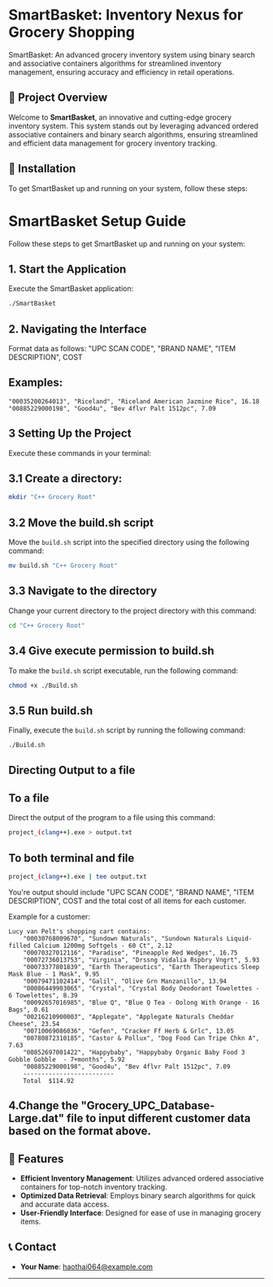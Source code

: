 # SmartBasket: Inventory Nexus for Grocery Shopping
SmartBasket: An advanced grocery inventory system using binary search and associative containers algorithms for streamlined inventory management, ensuring accuracy and efficiency in retail operations.

## 🌟 Project Overview
Welcome to **SmartBasket**, an innovative and cutting-edge grocery inventory system. This system stands out by leveraging advanced ordered associative containers and binary search algorithms, ensuring streamlined and efficient data management for grocery inventory tracking.

## 🚀 Installation

To get SmartBasket up and running on your system, follow these steps:

# SmartBasket Setup Guide

Follow these steps to get SmartBasket up and running on your system:

## 1. Start the Application
Execute the SmartBasket application:
```bash
./SmartBasket
```

## 2. Navigating the Interface

Format data as follows: "UPC SCAN CODE", "BRAND NAME", "ITEM DESCRIPTION", COST

## Examples:
```plaintext
"00035200264013", "Riceland", "Riceland American Jazmine Rice", 16.18
"00885229000198", "Good4u", "Bev 4flvr Palt 1512pc", 7.09
```

## 3 Setting Up the Project

Execute these commands in your terminal:

## 3.1 Create a directory:
```bash
mkdir "C++ Grocery Root"
```

## 3.2 Move the build.sh script
Move the `build.sh` script into the specified directory using the following command:

```bash
mv build.sh "C++ Grocery Root"
```
## 3.3 Navigate to the directory
Change your current directory to the project directory with this command:

```bash
cd "C++ Grocery Root"
```

## 3.4 Give execute permission to build.sh
To make the `build.sh` script executable, run the following command:

```bash
chmod +x ./Build.sh
```

## 3.5 Run build.sh
Finally, execute the `build.sh` script by running the following command:

```bash
./Build.sh
```

## Directing Output to a file

## To a file
Direct the output of the program to a file using this command:

```bash
project_(clang++).exe > output.txt
```

## To both terminal and file
```bash
project_(clang++).exe | tee output.txt
```
You're output should include "UPC SCAN CODE", "BRAND NAME", "ITEM DESCRIPTION", COST and the total cost of all items for each customer.
   
Example for a customer:
```plaintext
Lucy van Pelt's shopping cart contains:
	"00030768009670", "Sundown Naturals", "Sundown Naturals Liquid-filled Calcium 1200mg Softgels - 60 Ct", 2.12
	"00070327012116", "Paradise", "Pineapple Red Wedges", 16.75
	"00072736013753", "Virginia", "Drssng Vidalia Rspbry Vngrt", 5.93
	"00073377801839", "Earth Therapeutics", "Earth Therapeutics Sleep Mask Blue - 1 Mask", 9.95
	"00079471102414", "Galil", "Olive Grn Manzanillo", 13.94
	"00086449903065", "Crystal", "Crystal Body Deodorant Towelettes - 6 Towelettes", 8.39
	"00092657016985", "Blue Q", "Blue Q Tea - Oolong With Orange - 16 Bags", 0.61
	"00216210900003", "Applegate", "Applegate Naturals Cheddar Cheese", 23.54
	"00710069086036", "Gefen", "Cracker Ff Herb & Grlc", 13.05
	"00780872310185", "Castor & Pollux", "Dog Food Can Tripe Chkn A", 7.63
	"00852697001422", "Happybaby", "Happybaby Organic Baby Food 3 Gobble Gobble  - 7+months", 5.92
	"00885229000198", "Good4u", "Bev 4flvr Palt 1512pc", 7.09
	-------------------------
	Total  $114.92
```

## 4.Change the "Grocery_UPC_Database-Large.dat" file to input different customer data based on the format above.

## 🌈 Features

- **Efficient Inventory Management**: Utilizes advanced ordered associative containers for top-notch inventory tracking.
- **Optimized Data Retrieval**: Employs binary search algorithms for quick and accurate data access.
- **User-Friendly Interface**: Designed for ease of use in managing grocery items.

## 📞 Contact

- **Your Name**: haothai064@example.com

---

